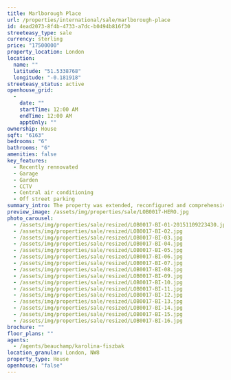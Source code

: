 ```yaml
---
title: Marlborough Place
url: /properties/international/sale/marlborough-place
id: 4ead2073-8f4b-4733-a7dc-b0494b816f30
streeteasy_type: sale
currency: sterling
price: "17500000"
property_location: London
location:
  name: ""
  latitude: "51.5338768"
  longitude: "-0.181918"
streeteasy_status: active
openhouse_grid:
  - 
    date: ""
    startTime: 12:00 AM
    endTime: 12:00 AM
    apptOnly: ""
ownership: House
sqft: "6163"
bedrooms: "6"
bathrooms: "6"
amenities: false
key_features:
  - Recently rennovated
  - Garage
  - Garden
  - CCTV
  - Central air conditioning
  - Off street parking
summary_intro: The property was extended, reconfigured and comprehensively refurbished in 2013-2014 to exacting standards. The unique lateral width of the property offers vast entertaining rooms and ceiling heights exceed four metres on the principal floors.
preview_image: /assets/img/properties/sale/LOB0017-HERO.jpg
photo_carousel:
  - /assets/img/properties/sale/resized/LOB0017-BI-01-20151109223430.jpg
  - /assets/img/properties/sale/resized/LOB0017-BI-02.jpg
  - /assets/img/properties/sale/resized/LOB0017-BI-03.jpg
  - /assets/img/properties/sale/resized/LOB0017-BI-04.jpg
  - /assets/img/properties/sale/resized/LOB0017-BI-05.jpg
  - /assets/img/properties/sale/resized/LOB0017-BI-06.jpg
  - /assets/img/properties/sale/resized/LOB0017-BI-07.jpg
  - /assets/img/properties/sale/resized/LOB0017-BI-08.jpg
  - /assets/img/properties/sale/resized/LOB0017-BI-09.jpg
  - /assets/img/properties/sale/resized/LOB0017-BI-10.jpg
  - /assets/img/properties/sale/resized/LOB0017-BI-11.jpg
  - /assets/img/properties/sale/resized/LOB0017-BI-12.jpg
  - /assets/img/properties/sale/resized/LOB0017-BI-13.jpg
  - /assets/img/properties/sale/resized/LOB0017-BI-14.jpg
  - /assets/img/properties/sale/resized/LOB0017-BI-15.jpg
  - /assets/img/properties/sale/resized/LOB0017-BI-16.jpg
brochure: ""
floor_plans: ""
agents:
  - /agents/beauchamp/karolina-fiszbak
location_granular: London, NW8
property_type: House
openhouse: "false"
---
```

